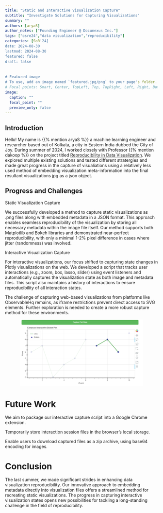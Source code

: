 ```yaml
---
title: "Static and Interactive Visualization Capture"
subtitle: "Investigate Solutions for Capturing Visualizations"
summary: ""
authors: [aryaS]
author_notes: ["Founding Engineer @ Docunexus Inc."]
tags: ["osre24","data visualization","reproducibility"]
categories: [SoR'24]
date: 2024-08-30
lastmod: 2024-08-30
featured: false
draft: false


# Featured image
# To use, add an image named `featured.jpg/png` to your page's folder.
# Focal points: Smart, Center, TopLeft, Top, TopRight, Left, Right, BottomLeft, Bottom, BottomRight.
image:
  caption: ""
  focal_point: ""
  preview_only: false
---
```


## Introduction
Hello! My name is {{% mention aryaS %}} a machine learning engineer and researcher based out of Kolkata, a city in Eastern India dubbed the City of Joy.
During summer of 2024, I worked closely with Professor {{% mention dakoop %}}  on the project titled [Reproducibility in Data Visualization](/project/osre24/niu/repro-vis/). 
We explored multiple existing solutions and tested different stratergies and made great progress in the capture of visualiations using a relatively less used method of embedding visualization meta-information into the final resultant visualizations jpg as a json object.

## Progress and Challenges

Static Visualization Capture

We successfully developed a method to capture static visualizations as .png files along with embedded metadata in a JSON format. 
This approach enables seamless reproducibility of the visualization by storing all necessary metadata within the image file itself. 
Our method supports both Matplotlib and Bokeh libraries and demonstrated near-perfect reproducibility, with only a minimal 1-2% pixel difference in cases where jitter (randomness) was involved.


Interactive Visualization Capture

For interactive visualizations, our focus shifted to capturing state changes in Plotly visualizations on the web. 
We developed a script that tracks user interactions (e.g., zoom, box, lasso, slider) using event listeners and automatically captures the visualization state as both image and metadata files. 
This script also maintains a history of interactions to ensure reproducibility of all interaction states.

The challenge of capturing web-based visualizations from platforms like ObservableHq remains, as iframe restrictions prevent direct access to SVG elements. 
Further exploration is needed to create a more robust capture method for these environments.

<p align="center">
  <img src="./bokeh_interactive.png" alt="bokeh interactive capture" style="width: 80%; height: auto;">
</p>

# Future Work

We aim to package our interactive capture script into a Google Chrome extension. 

Temporarily store interaction session files in the browser’s local storage.

Enable users to download captured files as a zip archive, using base64 encoding for images.

# Conclusion
The last summer, we made significant strides in enhancing data visualization reproducibility. 
Our innovative approach to embedding metadata directly into visualization files offers a streamlined method for recreating static visualizations. 
The progress in capturing interactive visualization states opens new possibilities for tackling a long-standing challenge in the field of reproducibility.


